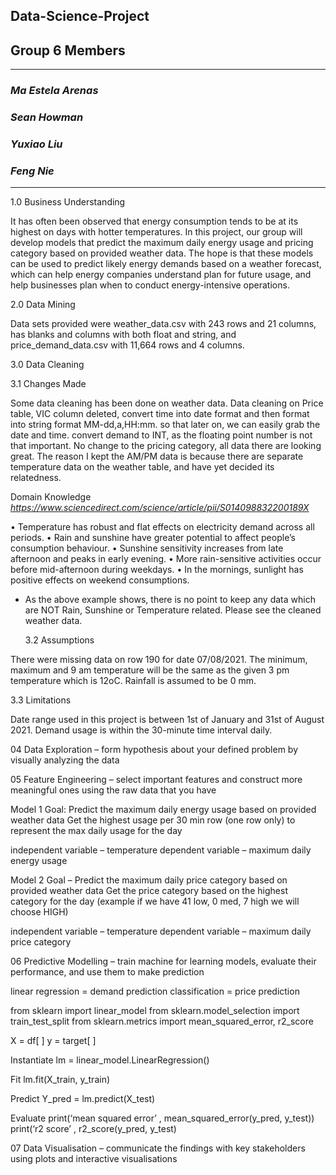 ## **Data-Science-Project**
## **Group 6 Members**

---

### *Ma Estela Arenas*
### *Sean Howman*
### *Yuxiao Liu*
### *Feng Nie*

---

1.0 Business Understanding 

It has often been observed that energy consumption tends to be at its highest on days with hotter temperatures. In this project, our group will develop models that predict the maximum daily energy usage and pricing category based on provided weather data. The hope is that these models can be used to predict likely energy demands based on a weather forecast, which can help energy companies understand plan for future usage, and help businesses plan when to conduct energy-intensive operations.

2.0 Data Mining 

Data sets provided were weather_data.csv with 243 rows and 21 columns, has blanks and columns with both float and string, and price_demand_data.csv with 11,664 rows and 4 columns. 

3.0 Data Cleaning 

   3.1 Changes Made

Some data cleaning has been done on weather data.
Data cleaning on Price table, VIC column deleted, convert time into date format and then format into string format MM-dd,a,HH:mm. so that later on, we can easily grab the date and time. convert demand to INT, as the floating point number is not that important. No change to the pricing category, all data there are looking great.
The reason I kept the AM/PM data is because there are separate temperature data on the weather table, and have yet decided its relatedness.

Domain Knowledge *https://www.sciencedirect.com/science/article/pii/S014098832200189X*

• Temperature has robust and flat effects on electricity demand across all periods.
• Rain and sunshine have greater potential to affect people’s consumption behaviour.
• Sunshine sensitivity increases from late afternoon and peaks in early evening.
• More rain-sensitive activities occur before mid-afternoon during weekdays.
• In the mornings, sunlight has positive effects on weekend consumptions.
- As the above example shows, there is no point to keep any data which are NOT Rain, Sunshine or Temperature related. Please see the cleaned weather data.

   3.2 Assumptions

There were missing data on row 190 for date 07/08/2021. The minimum, maximum and 9 am temperature will be the same as the given 3 pm temperature     which is 12oC. Rainfall is assumed to be 0 mm. 

   3.3 Limitations

Date range used in this project is between 1st of January and 31st of August 2021. Demand usage is within the 30-minute time interval daily. 


04 Data Exploration – form hypothesis about your defined problem by visually analyzing the data 


05 Feature Engineering – select important features and construct more meaningful ones using the raw data that you have

Model 1 Goal: Predict the maximum daily energy usage based on provided weather data
Get the highest usage per 30 min row (one row only) to represent the max daily usage for the day

independent variable – temperature 
dependent variable – maximum daily energy usage

Model 2 Goal – Predict the maximum daily price category based on provided weather data
Get the price category based on the highest category for the day (example if we have 41 low, 0 med, 7 high we will choose HIGH)

independent variable – temperature 
dependent variable – maximum daily price category


06 Predictive Modelling – train machine for learning models, evaluate their performance, and use them to make prediction

linear regression = demand prediction
classification = price prediction

from sklearn import linear_model
from sklearn.model_selection import train_test_split
from sklearn.metrics import mean_squared_error, r2_score

X = df[ ]
y = target[ ]

Instantiate
lm = linear_model.LinearRegression()

Fit
lm.fit(X_train, y_train)

Predict
Y_pred = lm.predict(X_test)

Evaluate
print(‘mean squared error’ , mean_squared_error(y_pred, y_test))
print(‘r2 score’ , r2_score(y_pred, y_test)


07 Data Visualisation – communicate the findings with key stakeholders using plots and interactive visualisations


